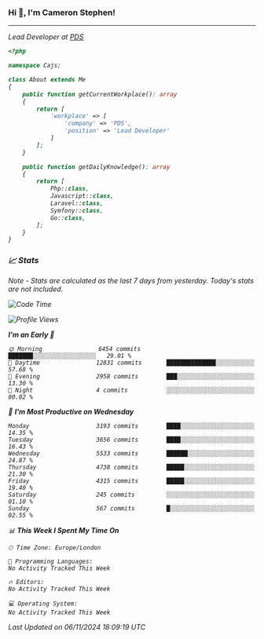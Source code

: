 ### Hi 👋, I'm Cameron Stephen!
<hr>
<p><em>Lead Developer at <a href="https://prindatasolutions.co.uk">PDS</a></p>


```php
<?php

namespace Cajs;

class About extends Me
{
    public function getCurrentWorkplace(): array
    {
        return [
            'workplace' => [
                'company' => 'PDS',
                'position' => 'Lead Developer'
            ]
        ];
    }

    public function getDailyKnowledge(): array
    {
        return [
            Php::class,
            Javascript::class,
            Laravel::class,
            Symfony::class,
            Go::class,
        ];
    }
}
```

### 📈 Stats
<p><em>Note - Stats are calculated as the last 7 days from yesterday. Today's stats are not included.</em></p>


<!--START_SECTION:waka-->
![Code Time](http://img.shields.io/badge/Code%20Time-4%2C044%20hrs%2035%20mins-blue)

![Profile Views](http://img.shields.io/badge/Profile%20Views-0-blue)

**I'm an Early 🐤** 

```text
🌞 Morning                6454 commits        ███████░░░░░░░░░░░░░░░░░░   29.01 % 
🌆 Daytime                12831 commits       ██████████████░░░░░░░░░░░   57.68 % 
🌃 Evening                2958 commits        ███░░░░░░░░░░░░░░░░░░░░░░   13.30 % 
🌙 Night                  4 commits           ░░░░░░░░░░░░░░░░░░░░░░░░░   00.02 % 
```
📅 **I'm Most Productive on Wednesday** 

```text
Monday                   3193 commits        ████░░░░░░░░░░░░░░░░░░░░░   14.35 % 
Tuesday                  3656 commits        ████░░░░░░░░░░░░░░░░░░░░░   16.43 % 
Wednesday                5533 commits        ██████░░░░░░░░░░░░░░░░░░░   24.87 % 
Thursday                 4738 commits        █████░░░░░░░░░░░░░░░░░░░░   21.30 % 
Friday                   4315 commits        █████░░░░░░░░░░░░░░░░░░░░   19.40 % 
Saturday                 245 commits         ░░░░░░░░░░░░░░░░░░░░░░░░░   01.10 % 
Sunday                   567 commits         █░░░░░░░░░░░░░░░░░░░░░░░░   02.55 % 
```


📊 **This Week I Spent My Time On** 

```text
🕑︎ Time Zone: Europe/London

💬 Programming Languages: 
No Activity Tracked This Week

🔥 Editors: 
No Activity Tracked This Week

💻 Operating System: 
No Activity Tracked This Week
```


 Last Updated on 06/11/2024 18:09:19 UTC
<!--END_SECTION:waka-->
